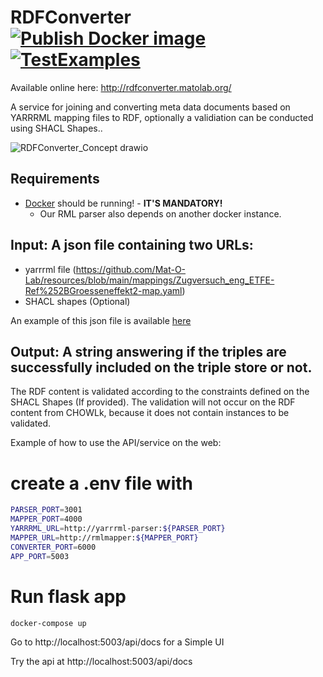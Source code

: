 # RDFConverter [![Publish Docker image](https://github.com/Mat-O-Lab/RDFConverter/actions/workflows/PublishContainer.yml/badge.svg?branch=main&event=workflow_dispatch)](https://github.com/Mat-O-Lab/RDFConverter/actions/workflows/PublishContainer.yml) [![TestExamples](https://github.com/Mat-O-Lab/RDFConverter/actions/workflows/TestExamples.yml/badge.svg?branch=main)](https://github.com/Mat-O-Lab/RDFConverter/actions/workflows/TestExamples.yml)
Available online here: http://rdfconverter.matolab.org/

A service for joining and converting meta data documents based on YARRRML mapping files to RDF, optionally a validiation can be conducted using SHACL Shapes..

![RDFConverter_Concept drawio](https://user-images.githubusercontent.com/9248325/158355253-41fecd06-2487-449c-b91c-115182af9794.png)

## Requirements
- [Docker](https://www.docker.com/) should be running! - **IT'S MANDATORY!** 
  - Our RML parser also depends on another docker instance.

## Input: A json file containing two URLs: 
-	yarrrml file (https://github.com/Mat-O-Lab/resources/blob/main/mappings/Zugversuch_eng_ETFE-Ref%252BGroesseneffekt2-map.yaml)
-	SHACL shapes (Optional)

An example of this json file is available [here](https://raw.githubusercontent.com/Mat-O-Lab/rdfconverter/main/resources/conf.json)
 
## Output: A string answering if the triples are successfully included on the triple store or not.

The RDF content is validated according to the constraints defined on the SHACL Shapes (If provided).
The validation will not occur on the RDF content from CHOWLk, because it does not contain instances to be validated.

Example of how to use the API/service on the web:
# create a .env file with
```bash
PARSER_PORT=3001
MAPPER_PORT=4000
YARRRML_URL=http://yarrrml-parser:${PARSER_PORT}
MAPPER_URL=http://rmlmapper:${MAPPER_PORT}
CONVERTER_PORT=6000
APP_PORT=5003
```

# Run flask app
```bash
docker-compose up
```

Go to http://localhost:5003/api/docs for a Simple UI

Try the api at http://localhost:5003/api/docs
